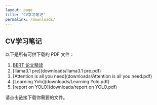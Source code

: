 ```yaml
---
layout: page
title: "CV学习笔记"
permalink: /downloads/
---
```


## CV学习笔记

以下是所有可供下载的 PDF 文件：

1. [BERT 论文精读](downloads/BERT论文精读.pdf)
2. [llama3.1  pre](downloads/llama3.1  pre.pdf)
3. [Attention is all you need](downloads/Attention is all you need.pdf)
4. [Learning Yolo](downloads/Learning Yolo.pdf)
5. [report on YOLO](downloads/report on YOLO.pdf)

请点击链接下载你需要的文件。
